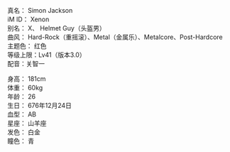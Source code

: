 真名： Simon Jackson  
iM ID： Xenon  
别名： X、 Helmet Guy（头盔男）  
曲风： Hard-Rock（重摇滚）、Metal（金属乐）、Metalcore、Post-Hardcore  
主题色： 红色  
等级上限：Lv41（版本3.0）      
配音：关智一  

身高： 181cm  
体重： 60kg  
年龄： 26  
生日： 676年12月24日  
血型： AB  
星座： 山羊座  
发色： 白金  
瞳色： 青  